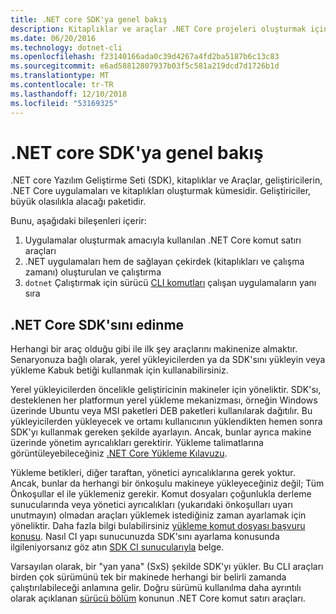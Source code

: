 ```yaml
---
title: .NET core SDK'ya genel bakış
description: Kitaplıklar ve araçlar .NET Core projeleri oluşturmak için kullanılan bir dizi olan .NET Core SDK hakkında bilgi edinin.
ms.date: 06/20/2016
ms.technology: dotnet-cli
ms.openlocfilehash: f23140166ada0c39d4267a4fd2ba5187b6c13c83
ms.sourcegitcommit: e6ad58812807937b03f5c581a219dcd7d1726b1d
ms.translationtype: MT
ms.contentlocale: tr-TR
ms.lasthandoff: 12/10/2018
ms.locfileid: "53169325"
---
```

# <a name="net-core-sdk-overview"></a>.NET core SDK'ya genel bakış

.NET core Yazılım Geliştirme Seti (SDK), kitaplıklar ve Araçlar, geliştiricilerin, .NET Core uygulamaları ve kitaplıkları oluşturmak kümesidir. Geliştiriciler, büyük olasılıkla alacağı paketidir. 

Bunu, aşağıdaki bileşenleri içerir:

1. Uygulamalar oluşturmak amacıyla kullanılan .NET Core komut satırı araçları
2. .NET uygulamaları hem de sağlayan çekirdek (kitaplıkları ve çalışma zamanı) oluşturulan ve çalıştırma
3. `dotnet` Çalıştırmak için sürücü [CLI komutları](tools/index.md) çalışan uygulamaların yanı sıra

## <a name="acquiring-the-net-core-sdk"></a>.NET Core SDK'sını edinme
Herhangi bir araç olduğu gibi ile ilk şey araçlarını makinenize almaktır. Senaryonuza bağlı olarak, yerel yükleyicilerden ya da SDK'sını yükleyin veya yükleme Kabuk betiği kullanmak için kullanabilirsiniz.

Yerel yükleyicilerden öncelikle geliştiricinin makineler için yöneliktir. SDK'sı, desteklenen her platformun yerel yükleme mekanizması, örneğin Windows üzerinde Ubuntu veya MSI paketleri DEB paketleri kullanılarak dağıtılır. Bu yükleyicilerden yükleyecek ve ortamı kullanıcının yüklendikten hemen sonra SDK'yı kullanmak gereken şekilde ayarlayın. Ancak, bunlar ayrıca makine üzerinde yönetim ayrıcalıkları gerektirir. Yükleme talimatlarına görüntüleyebileceğiniz [.NET Core Yükleme Kılavuzu](https://aka.ms/dotnetcoregs).

Yükleme betikleri, diğer taraftan, yönetici ayrıcalıklarına gerek yoktur. Ancak, bunlar da herhangi bir önkoşulu makineye yükleyeceğiniz değil; Tüm Önkoşullar el ile yüklemeniz gerekir. Komut dosyaları çoğunlukla derleme sunucularında veya yönetici ayrıcalıkları (yukarıdaki önkoşulları uyarı unutmayın) olmadan araçları yüklemek istediğiniz zaman ayarlamak için yöneliktir. Daha fazla bilgi bulabilirsiniz [yükleme komut dosyası başvuru konusu](tools/dotnet-install-script.md). Nasıl CI yapı sunucunuzda SDK'sını ayarlama konusunda ilgileniyorsanız göz atın [SDK CI sunucularıyla](tools/using-ci-with-cli.md) belge.

Varsayılan olarak, bir "yan yana" (SxS) şekilde SDK'yı yükler. Bu CLI araçları birden çok sürümünü tek bir makinede herhangi bir belirli zamanda çalıştırılabileceği anlamına gelir. Doğru sürümü kullanılma daha ayrıntılı olarak açıklanan [sürücü bölüm](tools/index.md#driver) konunun .NET Core komut satırı araçları.